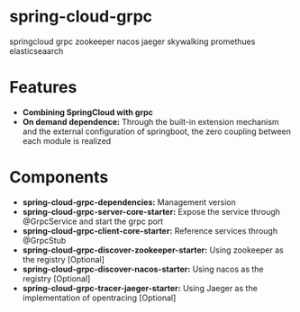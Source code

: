 # spring-cloud-grpc
springcloud grpc zookeeper nacos jaeger skywalking promethues elasticseaarch

# Features
* **Combining SpringCloud with grpc** 
* **On demand dependence:** Through the built-in extension mechanism and the external configuration of springboot, the zero coupling between each module is realized


# Components
* **spring-cloud-grpc-dependencies:** Management version
* **spring-cloud-grpc-server-core-starter:** Expose the service through @GrpcService and start the grpc port
* **spring-cloud-grpc-client-core-starter:** Reference services through @GrpcStub
* **spring-cloud-grpc-discover-zookeeper-starter:** Using zookeeper as the registry [Optional]
* **spring-cloud-grpc-discover-nacos-starter:** Using nacos as the registry [Optional]
* **spring-cloud-grpc-tracer-jaeger-starter:** Using Jaeger as the implementation of opentracing [Optional]




